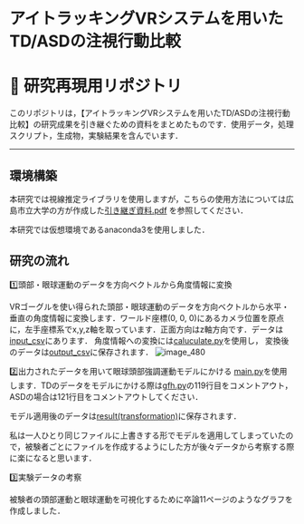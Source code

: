 # アイトラッキングVRシステムを用いたTD/ASDの注視行動比較
# 🧠  研究再現用リポジトリ

このリポジトリは，【アイトラッキングVRシステムを用いたTD/ASDの注視行動比較】の研究成果を引き継ぐための資料をまとめたものです．使用データ，処理スクリプト，生成物，実験結果を含んでいます．



---
## 環境構築
本研究では視線推定ライブラリを使用しますが，こちらの使用方法については広島市立大学の方が作成した[引き継ぎ資料.pdf](https://github.com/ta1ku0mi6/gaze_estimation_library/blob/a66a188853843f49f652de588cd9d954b71f6546/%E5%BC%95%E3%81%8D%E7%B6%99%E3%81%8E%E8%B3%87%E6%96%99.pdf)
を参照してください．

本研究では仮想環境であるanaconda3を使用しました．

## 研究の流れ
1️⃣頭部・眼球運動のデータを方向ベクトルから角度情報に変換

VRゴーグルを使い得られた頭部・眼球運動のデータを方向ベクトルから水平・垂直の角度情報に変換します．ワールド座標(0, 0, 0)にあるカメラ位置を原点に，左手座標系でx,y,z軸を取っています．正面方向はz軸方向です．データは[input_csv](https://github.com/ta1ku0mi6/gaze_estimation_library/tree/cc1e08b2085ba5da58421dc6efbb2b82a9c93d5b/input_csv)にあります．
角度情報への変換には[caluculate.py](https://github.com/ta1ku0mi6/gaze_estimation_library/blob/adee66b7c6354ca429f20b8e6189570fca4f82cb/caluculate.py)を使用し，
変換後のデータは[output_csv](https://github.com/ta1ku0mi6/gaze_estimation_library/tree/e4c6a7c398a527cfa58012c30df70a132cb34950/output_csv)に保存されます．
![image_480](https://github.com/user-attachments/assets/f62e0294-08a9-4d01-b138-30515dabd011)

2️⃣出力されたデータを用いて眼球頭部強調運動モデルにかける
[main.py](https://github.com/ta1ku0mi6/gaze_estimation_library/blob/1bee185ab05a125eb7f36f0db34b8b9309e1da59/main.py)を使用します．TDのデータをモデルにかける際は[gfh.py](https://github.com/ta1ku0mi6/gaze_estimation_library/blob/79198268c9f8a9b7ad1c31084f6d816dd0dda134/gfh.py)の119行目をコメントアウト，ASDの場合は121行目をコメントアウトしてください．

モデル適用後のデータは[result(transformation)](https://github.com/ta1ku0mi6/gaze_estimation_library/tree/066e05f63fa1258b0d3e0e85ba84127de5297474/result(transformation))に保存されます．

私は一人ひとり同じファイルに上書きする形でモデルを適用してしまっていたので，被験者ごとにファイルを作成するようにした方が後々データから考察する際に楽になると思います．

3️⃣実験データの考察

被験者の頭部運動と眼球運動を可視化するために卒論11ページのようなグラフを作成しました．
